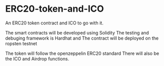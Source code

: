 # ERC20-token-and-ICO
An ERC20 token contract and ICO to go with it.

The smart contracts will be developed using Solidity
The testing and debuging framework is Hardhat
and The contract will be deployed on the ropsten testnet

The token will follow the openzeppelin ERC20 standard
There will also be the ICO and Airdrop functions.
